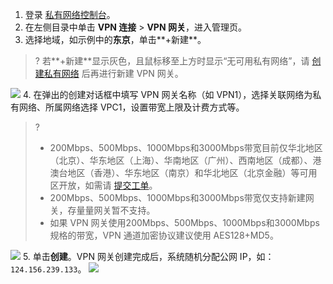 1. 登录 [私有网络控制台](https://console.cloud.tencent.com/vpc/vpc?rid=1)。
2. 在左侧目录中单击 **VPN 连接** > **VPN 网关**，进入管理页。
3. 选择地域，如示例中的**东京**，单击**+新建**。
>? 若**+新建**显示灰色，且鼠标移至上方时显示“无可用私有网络”，请 [创建私有网络](https://cloud.tencent.com/document/product/215/36515#.E5.88.9B.E5.BB.BA-vpc.3Ca-id.3D.221.22.3E.3C.2Fa.3E) 后再进行新建 VPN 网关。 
>
![](https://main.qcloudimg.com/raw/ec9534a52ebcc712430ae1b8d3f8b094.png)
4. 在弹出的创建对话框中填写 VPN 网关名称（如 VPN1），选择关联网络为私有网络、所属网络选择 VPC1，设置带宽上限及计费方式等。
>?
>- 200Mbps、500Mbps、1000Mbps和3000Mbps带宽目前仅华北地区（北京）、华东地区（上海）、华南地区（广州）、西南地区（成都）、港澳台地区（香港）、华东地区（南京）和华北地区（北京金融）等可用区开放，如需请 <a href="https://console.cloud.tencent.com/workorder/category">提交工单</a>。
>- 200Mbps、500Mbps、1000Mbps和3000Mbps带宽仅支持新建网关，存量量网关暂不支持。
>- 如果 VPN 网关使用200Mbps、500Mbps、1000Mbps和3000Mbps规格的带宽，VPN 通道加密协议建议使用 AES128+MD5。
>
![](https://qcloudimg.tencent-cloud.cn/raw/516a447431dcf7c0761c561ae0f700cf.png)
5. 单击**创建**。VPN 网关创建完成后，系统随机分配公网 IP，如：`124.156.239.133`。
  ![](https://main.qcloudimg.com/raw/e906f7c547bb29fb267c3370039c3541.png)
